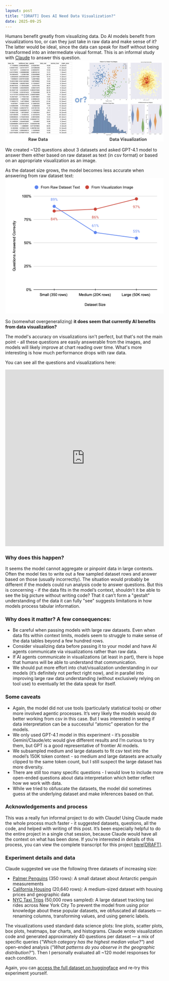 ```yaml
---
layout: post
title: "[DRAFT] Does AI Need Data Visualization?"
date: 2025-09-25
---
```

Humans benefit greatly from visualizing data. Do AI models benefit from visualizations too, or can they just take in raw data and make sense of it? The latter would be ideal, since the data can speak for itself without being transformed into an intermediate visual format. This is an informal study with [Claude](https://claude.ai/) to answer this question.
![Intro image that shows raw data spreadsheet vs data visualization images](intro.jpg)

We created ~120 questions about 3 datasets and asked GPT-4.1 model to answer them either based on raw dataset as text (in csv format) or based on an appropriate visualization as an image.

As the dataset size grows, the model becomes less accurate when answering from raw dataset text:
![Plot showing accuracies over 3 datasets](accuracy-small.png)

So (somewhat overgeneralizing) **it does seem that currently AI benefits from data visualization?**

The model's accuracy on visualizations isn't perfect, but that's not the main point - all these questions are easily answerable from the images, and models will likely improve at chart reading over time. What's more interesting is how much performance drops with raw data.

You can see all the questions and visualizations here:
<iframe
  src="https://huggingface.co/datasets/imordatch/csv_vs_viz/embed/viewer/default/train"
  frameborder="0"
  width="100%"
  height="560px"
></iframe>

### Why does this happen?
It seems the model cannot aggregate or pinpoint data in large contexts. Often the model ties to write out a few sampled dataset rows and answer based on those (usually incorrectly). The situation would probably be different if the models could run analysis code to answer questions. But this is concerning - if the data fits in the model’s context, shouldn’t it be able to see the big picture without writing code? That it can’t form a "gestalt" understanding of the data it can fully "see" suggests limitations in how models process tabular information.

### Why does it matter? A few consequences:
* Be careful when passing models with large raw datasets. Even when data fits within context limits, models seem to struggle to make sense of the data tables beyond a few hundred rows.
* Consider visualizing data before passing it to your model and have AI agents communicate via visualizations rather than raw data.
* If AI agents communicate in visualizations (at least in part), there is hope that humans will be able to understand that communication.
* We should put more effort into chat/visualization understanding in our models (it’s definitely not perfect right now), and in parallel into improving large raw data understanding (without exclusively relying on tool use) to eventually let the data speak for itself.

### Some caveats
* Again, the model did not use tools (particularly statistical tools) or other more involved agentic processes. It’s very likely the models would do better working from csv in this case. But I was interested in seeing if data interpretation can be a successful “atomic” operation for the models.
* We only used GPT-4.1 model in this experiment - it’s possible Gemini/Claude/etc would give different results and I’m curious to try them, but GPT is a good representative of frontier AI models.
* We subsampled medium and large datasets to fit csv text into the model’s 150K token context - so medium and large datasets are actually clipped to the same token count, but I still suspect the large dataset has more diversity.
* There are still too many specific questions - I would love to include more open-ended questions about data interpretation which better reflect how we work with data.
* While we tried to obfuscate the datasets, the model did sometimes guess at the underlying dataset and make inferences based on that.

### Acknowledgements and process
This was a really fun informal project to do with Claude! Using Claude made the whole process much faster - it suggested datasets, questions, all the code, and helped with writing of this post. It’s been especially helpful to do the entire project in a single chat session, because Claude would have all the context on what has been done. If you’re interested in details of this process, you can view the complete transcript for this project [here[DRAFT]](https://draft-only-no-link-yet).

### Experiment details and data
Claude suggested we use the following three datasets of increasing size:
* [Palmer Penguins](https://allisonhorst.github.io/palmerpenguins/) (350 rows): A small dataset about Antarctic penguin measurements
* [California Housing](https://scikit-learn.org/stable/datasets/real_world.html#california-housing-dataset) (20,640 rows): A medium-sized dataset with housing prices and geographic data
* [NYC Taxi Trips](https://www.nyc.gov/site/tlc/about/tlc-trip-record-data.page) (50,000 rows sampled): A large dataset tracking taxi rides across New York City
To prevent the model from using prior knowledge about these popular datasets, we obfuscated all datasets — renaming columns, transforming values, and using generic labels.

The visualizations used standard data science plots: line plots, scatter plots, box plots, heatmaps, bar charts, and histograms. Claude wrote visualization code and generated approximately 40 questions per dataset — a mix of specific queries (_"Which category has the highest median value?"_) and open-ended analysis (_"What patterns do you observe in the geographic distribution?"_). Then I personally evaluated all ~120 model responses for each condition.

Again, you can [access the full dataset on huggingface](https://huggingface.co/datasets/imordatch/csv_vs_viz/) and re-try this experiment yourself.
